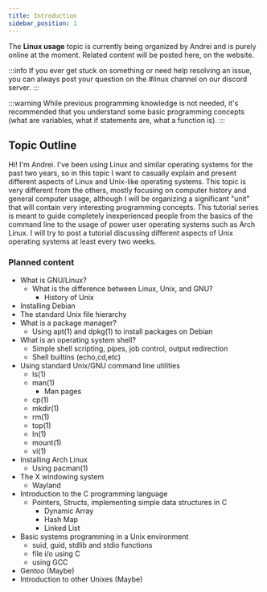 ```yaml
---
title: Introduction
sidebar_position: 1
---
```


The **Linux usage** topic is currently being organized by Andrei and is purely online at the moment.
Related content will be posted here, on the website.

:::info
If you ever get stuck on something or need help resolving an issue, you can always post your question on the #linux channel on our discord server.
:::

:::warning
While previous programming knowledge is not needed, it's recommended that you understand some basic programming concepts (what are variables, what if statements are, what a function is).
:::

## Topic Outline

Hi! I'm Andrei. I've been using Linux and similar operating systems for the past two years, so in this topic I want to casually explain and present different aspects of Linux and Unix-like operating systems. This topic is very different from the others, mostly focusing on computer history and general computer usage, although I will be organizing a significant "unit" that will contain very interesting programming concepts. This tutorial series is meant to guide completely inexperienced people from the basics of the command line to the usage of power user operating systems such as Arch Linux. I will try to post a tutorial discussing different aspects of Unix operating systems at least every two weeks.

### Planned content

- What is GNU/Linux?
  - What is the difference between Linux, Unix, and GNU?
    - History of Unix
- Installing Debian
- The standard Unix file hierarchy
- What is a package manager?
  - Using apt(1) and dpkg(1) to install packages on Debian
- What is an operating system shell?
  - Simple shell scripting, pipes, job control, output redirection
  - Shell builtins (echo,cd,etc)
- Using standard Unix/GNU command line utilities
  - ls(1)
  - man(1)
    - Man pages
  - cp(1)
  - mkdir(1)
  - rm(1)
  - top(1)
  - ln(1)
  - mount(1)
  - vi(1)
- Installing Arch Linux
  - Using pacman(1)
- The X windowing system
  - Wayland
- Introduction to the C programming language
  - Pointers, Structs, implementing simple data structures in C
    - Dynamic Array
    - Hash Map
    - Linked List
- Basic systems programming in a Unix environment
  - suid, guid, stdlib and stdio functions
  - file i/o using C
  - using GCC
- Gentoo (Maybe)
- Introduction to other Unixes (Maybe)
